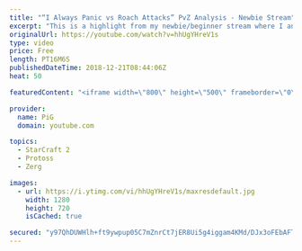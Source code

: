 ```yaml
---
title: "“I Always Panic vs Roach Attacks” PvZ Analysis - Newbie Stream"
excerpt: "This is a highlight from my newbie/beginner stream where I analyse a protoss players replay who always panics vs roach attacks -- Watch live at https://www.twitch.tv/x5_pig"
originalUrl: https://youtube.com/watch?v=hhUgYHreV1s
type: video
price: Free
length: PT16M6S
publishedDateTime: 2018-12-21T08:44:06Z
heat: 50

featuredContent: "<iframe width=\"800\" height=\"500\" frameborder=\"0\" src=\"https://www.youtube.com/embed/hhUgYHreV1s\" allow=\"accelerometer; autoplay; encrypted-media; gyroscope; picture-in-picture\" allowfullscreen></iframe>"

provider:
  name: PiG
  domain: youtube.com

topics:
  - StarCraft 2
  - Protoss
  - Zerg

images:
  - url: https://i.ytimg.com/vi/hhUgYHreV1s/maxresdefault.jpg
    width: 1280
    height: 720
    isCached: true

secured: "y97QhDUWHlh+ft9ywpup05C7mZnrCt7jER8Ui5g4iggam4KMd/DJx3oFEbAFTEWax4E7kkbOdqyyFxNB9nLWVvvjI0XTjQQE7RMMvlcesrALyjuO0svQRz+jDfsh+RHWBHblgSb0vKfXcMYUx3UlMbjEx4WLjkhfE9pnAKELD+IQ5BnSDHlOgF7VgO4QM/rBpsSwv3i2SA7R9hrpx/cxUvZzOEbZYbRBe1TImnXetQnOPl2VPY6+8lzjobP94PuNN7k1CFhy38eothg1njQEQQNO3mZwDxGiq5DBUSHpkKKRHgnqMSIYnLItmUUnTWzALe7A4Vl5A9M9TT8ySTZstGwzcELsoZSSrbI2TKKKRU5u7zi42i4KWwmlVd0kygOh3Io/w60EPR7eUFIn5XPtUcOj14TuzVJjt1U8lxMscHw=;Gm/1WBsmraKEMtVxl9KRjg=="
---
```


